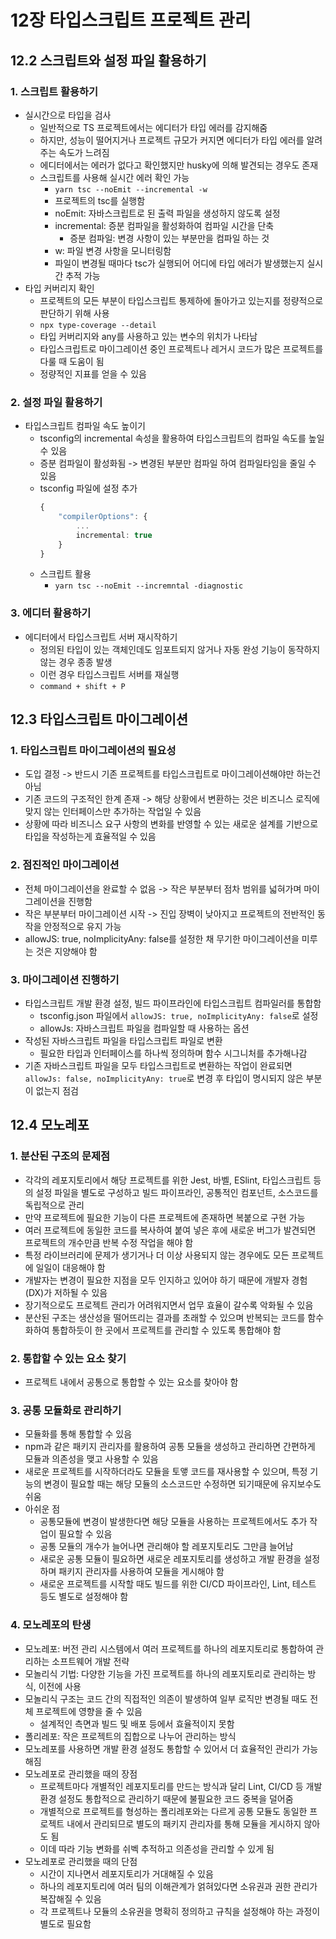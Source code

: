 # 12장 타입스크립트 프로젝트 관리

## 12.2 스크립트와 설정 파일 활용하기

### 1. 스크립트 활용하기

- 실시간으로 타입을 검사
  - 일반적으로 TS 프로젝트에서는 에디터가 타입 에러를 감지해줌
  - 하지만, 성능이 떨어지거나 프로젝트 규모가 커지면 에디터가 타입 에러를 알려주는 속도가 느려짐
  - 에디터에서는 에러가 없다고 확인했지만 husky에 의해 발견되는 경우도 존재
  - 스크립트를 사용해 실시간 에러 확인 가능
    - `yarn tsc --noEmit --incremental -w`
    - 프로젝트의 tsc를 실행함
    - noEmit: 자바스크립트로 된 출력 파일을 생성하지 않도록 설정
    - incremental: 증분 컴파일을 활성화하여 컴파일 시간을 단축
      - 증분 컴파일: 변경 사항이 있는 부분만을 컴파일 하는 것
    - w: 파일 변경 사항을 모니터링함
    - 파일이 변경될 때마다 tsc가 실행되어 어디에 타입 에러가 발생했는지 실시간 추적 가능
- 타입 커버리지 확인
  - 프로젝트의 모든 부분이 타입스크립트 통제하에 돌아가고 있는지를 정량적으로 판단하기 위해 사용
  - `npx type-coverage --detail`
  - 타입 커버리지와 any를 사용하고 있는 변수의 위치가 나타남
  - 타입스크립트로 마이그레이션 중인 프로젝트나 레거시 코드가 많은 프로젝트를 다룰 때 도움이 됨
  - 정량적인 지표를 얻을 수 있음

### 2. 설정 파일 활용하기

- 타입스크립트 컴파일 속도 높이기
  - tsconfig의 incremental 속성을 활용하여 타입스크립트의 컴파일 속도를 높일 수 있음
  - 증분 컴파일이 활성화됨 -> 변경된 부분만 컴파일 하여 컴파일타임을 줄일 수 있음
  - tsconfig 파일에 설정 추가
    ```ts
    {
        "compilerOptions": {
            ...
            incremental: true
        }
    }
    ```
  - 스크립트 활용
    - `yarn tsc --noEmit --incremntal -diagnostic`

### 3. 에디터 활용하기

- 에디터에서 타입스크립트 서버 재시작하기
  - 정의된 타입이 있는 객체인데도 임포트되지 않거나 자동 완성 기능이 동작하지 않는 경우 종종 발생
  - 이런 경우 타입스크립트 서버를 재실행
  - `command + shift + P`

## 12.3 타입스크립트 마이그레이션

### 1. 타입스크립트 마이그레이션의 필요성

- 도입 결정 -> 반드시 기존 프로젝트를 타입스크립트로 마이그레이션해야만 하는건 아님
- 기존 코드의 구조적인 한계 존재 -> 해당 상황에서 변환하는 것은 비즈니스 로직에 맞지 않는 인터페이스만 추가하는 작업일 수 있음
- 상황에 따라 비즈니스 요구 사항의 변화를 반영할 수 있는 새로운 설계를 기반으로 타입을 작성하는게 효율적일 수 있음

### 2. 점진적인 마이그레이션

- 전체 마이그레이션을 완료할 수 없음 -> 작은 부분부터 점차 범위를 넓혀가며 마이그레이션을 진행함
- 작은 부분부터 마이그레이션 시작 -> 진입 장벽이 낮아지고 프로젝트의 전반적인 동작을 안정적으로 유지 가능
- allowJS: true, noImplicityAny: false를 설정한 채 무기한 마이그레이션을 미루는 것은 지양해야 함

### 3. 마이그레이션 진행하기

- 타입스크립트 개발 환경 설정, 빌드 파이프라인에 타입스크립트 컴파일러를 통합함
  - tsconfig.json 파일에서 `allowJS: true, noImplicityAny: false`로 설정
  - allowJs: 자바스크립트 파일을 컴파일할 때 사용하는 옵션
- 작성된 자바스크립트 파일을 타입스크립트 파일로 변환
  - 필요한 타입과 인터페이스를 하나씩 정의하며 함수 시그니처를 추가해나감
- 기존 자바스크립트 파일을 모두 타입스크립트로 변환하는 작업이 완료되면 `allowJs: false, noImplicityAny: true`로 변경 후 타입이 명시되지 않은 부분이 없는지 점검

## 12.4 모노레포

### 1. 분산된 구조의 문제점

- 각각의 레포지토리에서 해당 프로젝트를 위한 Jest, 바벨, ESlint, 타입스크립트 등의 설정 파일을 별도로 구성하고 빌드 파이프라인, 공통적인 컴포넌트, 소스코드를 독립적으로 관리
- 만약 프로젝트에 필요한 기능이 다른 프로젝트에 존재하면 복붙으로 구현 가능
- 여러 프로젝트에 동일한 코드를 복사하여 붙여 넣은 후에 새로운 버그가 발견되면 프로젝트의 개수만큼 반복 수정 작업을 해야 함
- 특정 라이브러리에 문제가 생기거나 더 이상 사용되지 않는 경우에도 모든 프로젝트에 일일이 대응해야 함
- 개발자는 변경이 필요한 지점을 모두 인지하고 있어야 하기 때문에 개발자 경험(DX)가 저하될 수 있음
- 장기적으로도 프로젝트 관리가 어려워지면서 업무 효율이 갈수록 악화될 수 있음
- 분산된 구조는 생산성을 떨어뜨리는 결과를 초래할 수 있으며 반복되는 코드를 함수화하여 통합하듯이 한 곳에서 프로젝트를 관리할 수 있도록 통합해야 함

### 2. 통합할 수 있는 요소 찾기

- 프로젝트 내에서 공통으로 통합할 수 있는 요소를 찾아야 함

### 3. 공통 모듈화로 관리하기

- 모듈화를 통해 통합할 수 있음
- npm과 같은 패키지 관리자를 활용하여 공통 모듈을 생성하고 관리하면 간편하게 모듈과 의존성을 맺고 사용할 수 있음
- 새로운 프로젝트를 시작하더라도 모듈을 토앻 코드를 재사용할 수 있으며, 특정 기능의 변경이 필요할 때는 해당 모듈의 소스코드만 수정하면 되기때문에 유지보수도 쉬움
- 아쉬운 점
  - 공통모듈에 변경이 발생한다면 해당 모듈을 사용하는 프로젝트에서도 추가 작업이 필요할 수 있음
  - 공통 모듈의 개수가 늘어나면 관리해야 할 레포지토리도 그만큼 늘어남
  - 새로운 공통 모듈이 필요하면 새로운 레포지토리를 생성하고 개발 환경을 설정하며 패키지 관리자를 사용하여 모듈을 게시해야 함
  - 새로운 프로젝트를 시작할 때도 빌드를 위한 CI/CD 파이프라인, Lint, 테스트 등도 별도로 설정해야 함

### 4. 모노레포의 탄생

- 모노레포: 버전 관리 시스템에서 여러 프로젝트를 하나의 레포지토리로 통합하여 관리하는 소프트웨어 개발 전략
- 모놀리식 기법: 다양한 기능을 가진 프로젝트를 하나의 레포지토리로 관리하는 방식, 이전에 사용
- 모놀리식 구조는 코드 간의 직접적인 의존이 발생하여 일부 로직만 변경될 때도 전체 프로젝트에 영향을 줄 수 있음
  - 설계적인 측면과 빌드 및 배포 등에서 효율적이지 못함
- 폴리레포: 작은 프로젝트의 집합으로 나누어 관리하는 방식
- 모노레포를 사용하면 개발 환경 설정도 통합할 수 있어서 더 효율적인 관리가 가능해짐
- 모노레포로 관리했을 때의 장점
  - 프로젝트마다 개별적인 레포지토리를 만드는 방식과 달리 Lint, CI/CD 등 개발 환경 설정도 통합적으로 관리하기 때문에 불필요한 코드 중복을 덜어줌
  - 개별적으로 프로젝트를 형성하는 폴리레포와는 다르게 공통 모듈도 동일한 프로젝트 내에서 관리되므로 별도의 패키지 관리자를 통해 모듈을 게시하지 않아도 됨
  - 이데 따라 기능 변화를 쉬벡 추적하고 의존성을 관리할 수 있게 됨
- 모노레포로 관리했을 때의 단점
  - 시간이 지나면서 레포지토리가 거대해질 수 있음
  - 하나의 레포지토리에 여러 팀의 이해관계가 얽혀있다면 소유권과 권한 관리가 복잡해질 수 있음
  - 각 프로젝트나 모듈의 소유권을 명확히 정의하고 규칙을 설정해야 하는 과정이 별도로 필요함
